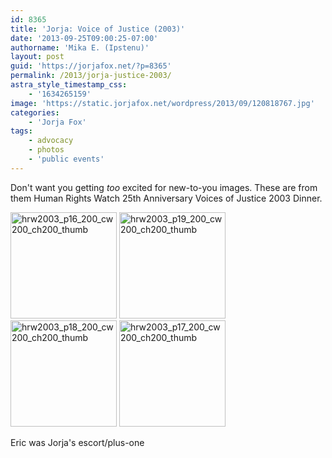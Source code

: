 ```yaml
---
id: 8365
title: 'Jorja: Voice of Justice (2003)'
date: '2013-09-25T09:00:25-07:00'
authorname: 'Mika E. (Ipstenu)'
layout: post
guid: 'https://jorjafox.net/?p=8365'
permalink: /2013/jorja-justice-2003/
astra_style_timestamp_css:
    - '1634265159'
image: 'https://static.jorjafox.net/wordpress/2013/09/120818767.jpg'
categories:
    - 'Jorja Fox'
tags:
    - advocacy
    - photos
    - 'public events'
---
```


Don't want you getting <em>too</em> excited for new-to-you images. These are from them Human Rights Watch 25th Anniversary Voices of Justice 2003 Dinner.

<a href="https://jorjafox.net/gallery/pub/advocacy/20031118-hrwd/hrw2003_p16.jpg"><img class="alignnone size-full wp-image-8367" alt="hrw2003_p16_200_cw200_ch200_thumb" src="//static.jorjafox.net/wordpress/2013/09/hrw2003_p16_200_cw200_ch200_thumb.jpg" width="170" height="170" /></a> <a href="https://jorjafox.net/gallery/pub/advocacy/20031118-hrwd/hrw2003_p19.jpg"><img class="alignnone size-full wp-image-8370" alt="hrw2003_p19_200_cw200_ch200_thumb" src="//static.jorjafox.net/wordpress/2013/09/hrw2003_p19_200_cw200_ch200_thumb.jpg" width="170" height="170" /></a> <a href="https://jorjafox.net/gallery/pub/advocacy/20031118-hrwd/hrw2003_p18.jpg"><img class="alignnone size-full wp-image-8369" alt="hrw2003_p18_200_cw200_ch200_thumb" src="//static.jorjafox.net/wordpress/2013/09/hrw2003_p18_200_cw200_ch200_thumb.jpg" width="170" height="170" /></a> <a href="https://jorjafox.net/gallery/pub/advocacy/20031118-hrwd/hrw2003_p17.jpg"><img class="alignnone size-full wp-image-8368" alt="hrw2003_p17_200_cw200_ch200_thumb" src="//static.jorjafox.net/wordpress/2013/09/hrw2003_p17_200_cw200_ch200_thumb.jpg" width="170" height="170" /></a>

Eric was Jorja's escort/plus-one
